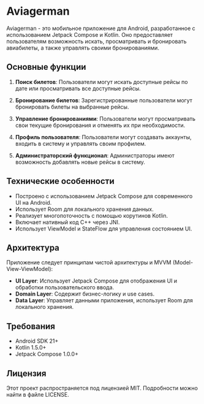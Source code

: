# Aviаgerman

Aviagerman - это мобильное приложение для Android, разработанное с использованием Jetpack Compose и Kotlin. Оно предоставляет пользователям возможность искать, просматривать и бронировать авиабилеты, а также управлять своими бронированиями.

## Основные функции

1. **Поиск билетов**: Пользователи могут искать доступные рейсы по дате или просматривать все доступные рейсы.

2. **Бронирование билетов**: Зарегистрированные пользователи могут бронировать билеты на выбранные рейсы.

3. **Управление бронированиями**: Пользователи могут просматривать свои текущие бронирования и отменять их при необходимости.

4. **Профиль пользователя**: Пользователи могут создавать аккаунты, входить в систему и управлять своим профилем.

5. **Администраторский функционал**: Администраторы имеют возможность добавлять новые рейсы в систему.

## Технические особенности

- Построено с использованием Jetpack Compose для современного UI на Android.
- Использует Room для локального хранения данных.
- Реализует многопоточность с помощью корутинов Kotlin.
- Включает нативный код C++ через JNI.
- Использует ViewModel и StateFlow для управления состоянием UI.

## Архитектура

Приложение следует принципам чистой архитектуры и MVVM (Model-View-ViewModel):

- **UI Layer**: Использует Jetpack Compose для отображения UI и обработки пользовательского ввода.
- **Domain Layer**: Содержит бизнес-логику и use cases.
- **Data Layer**: Управляет данными приложения, использует Room для локального хранения.

## Требования

- Android SDK 21+
- Kotlin 1.5.0+
- Jetpack Compose 1.0.0+

## Лицензия

Этот проект распространяется под лицензией MIT. Подробности можно найти в файле LICENSE.

